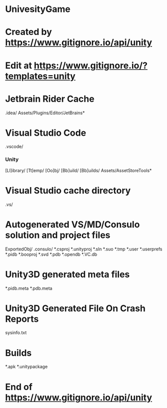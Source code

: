 # UnivesityGame

# Created by https://www.gitignore.io/api/unity
# Edit at https://www.gitignore.io/?templates=unity

# Jetbrain Rider Cache
.idea/
Assets/Plugins/Editor/JetBrains*

# Visual Studio Code
.vscode/


### Unity ###
[Ll]ibrary/
[Tt]emp/
[Oo]bj/
[Bb]uild/
[Bb]uilds/
Assets/AssetStoreTools*

# Visual Studio cache directory
.vs/

# Autogenerated VS/MD/Consulo solution and project files
ExportedObj/
.consulo/
*.csproj
*.unityproj
*.sln
*.suo
*.tmp
*.user
*.userprefs
*.pidb
*.booproj
*.svd
*.pdb
*.opendb
*.VC.db

# Unity3D generated meta files
*.pidb.meta
*.pdb.meta

# Unity3D Generated File On Crash Reports
sysinfo.txt

# Builds
*.apk
*.unitypackage

# End of https://www.gitignore.io/api/unity
